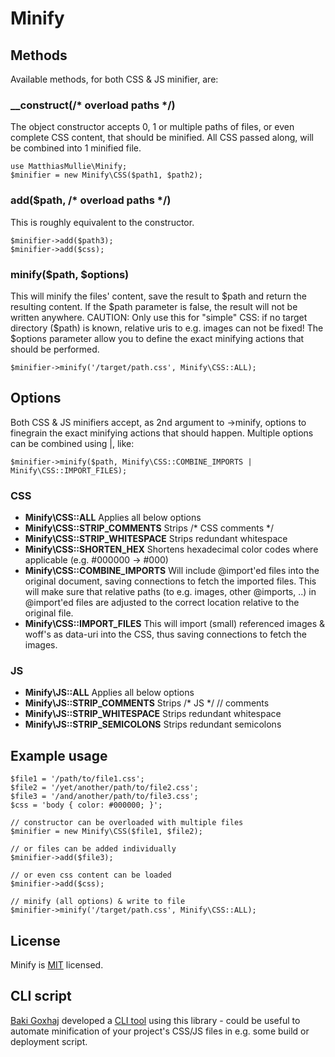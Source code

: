# Minify

## Methods
Available methods, for both CSS & JS minifier, are:

### __construct(/* overload paths */)
The object constructor accepts 0, 1 or multiple paths of files, or even complete CSS content, that should be minified.
All CSS passed along, will be combined into 1 minified file.

    use MatthiasMullie\Minify;
    $minifier = new Minify\CSS($path1, $path2);

### add($path, /* overload paths */)
This is roughly equivalent to the constructor.

    $minifier->add($path3);
    $minifier->add($css);

### minify($path, $options)
This will minify the files' content, save the result to $path and return the resulting content.
If the $path parameter is false, the result will not be written anywhere. CAUTION: Only use this for "simple" CSS: if no target directory ($path) is known, relative uris to e.g. images can not be fixed!
The $options parameter allow you to define the exact minifying actions that should be performed.

    $minifier->minify('/target/path.css', Minify\CSS::ALL);

## Options
Both CSS & JS minifiers accept, as 2nd argument to ->minify, options to finegrain the exact minifying actions that should happen.
Multiple options can be combined using |, like:

    $minifier->minify($path, Minify\CSS::COMBINE_IMPORTS | Minify\CSS::IMPORT_FILES);

### CSS
* **Minify\CSS::ALL**
Applies all below options
* **Minify\CSS::STRIP_COMMENTS**
Strips /* CSS comments */
* **Minify\CSS::STRIP_WHITESPACE**
Strips redundant whitespace
* **Minify\CSS::SHORTEN_HEX**
Shortens hexadecimal color codes where applicable (e.g. #000000 -> #000)
* **Minify\CSS::COMBINE_IMPORTS**
Will include @import'ed files into the original document, saving connections to fetch the imported files.
This will make sure that relative paths (to e.g. images, other @imports, ..) in @import'ed files are adjusted to the correct location relative to the original file.
* **Minify\CSS::IMPORT_FILES**
This will import (small) referenced images & woff's as data-uri into the CSS, thus saving connections to fetch the images.

### JS
* **Minify\JS::ALL**
Applies all below options
* **Minify\JS::STRIP_COMMENTS**
Strips /* JS */ // comments
* **Minify\JS::STRIP_WHITESPACE**
Strips redundant whitespace
* **Minify\JS::STRIP_SEMICOLONS**
Strips redundant semicolons

## Example usage
    $file1 = '/path/to/file1.css';
    $file2 = '/yet/another/path/to/file2.css';
    $file3 = '/and/another/path/to/file3.css';
    $css = 'body { color: #000000; }';

    // constructor can be overloaded with multiple files
    $minifier = new Minify\CSS($file1, $file2);

    // or files can be added individually
    $minifier->add($file3);

    // or even css content can be loaded
    $minifier->add($css);

    // minify (all options) & write to file
    $minifier->minify('/target/path.css', Minify\CSS::ALL);

## License
Minify is [MIT](http://opensource.org/licenses/MIT) licensed.

## CLI script
[Baki Goxhaj](https://github.com/banago) developed a [CLI tool](https://github.com/banago/CLI-Minify) using this library - could be useful to automate minification of your project's CSS/JS files in e.g. some build or deployment script.
